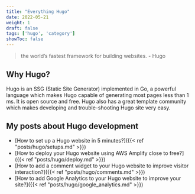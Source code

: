 ```yaml
---
title: "Everything Hugo"
date: 2022-05-21
weight: 1
draft: false
tags: ['hugo', 'category']
showToc: false
---
```


> the world’s fastest framework for building websites. - Hugo

## Why Hugo?

Hugo is an SSG (Static Site Generator) implemented in Go, a powerful language which makes Hugo capable of generating 
most pages less than 1 ms. It is open source and free. Hugo also has a great template community which makes developing
and trouble-shooting Hugo site very easy.

## My posts about Hugo development

- [How to set up a Hugo website in 5 minutes?]({{< ref "posts/hugo/setups.md" >}})
- [How to deploy your Hugo website using AWS Amplify close to free?]({{< ref "posts/hugo/deploy.md" >}})
- [How to add a comment widget to your Hugo website to improve visitor interaction?]({{< ref "posts/hugo/comments.md" >}})
- [How to add Google Analytics to your Hugo website to improve your site?]({{< ref "posts/hugo/google_analytics.md" >}})




